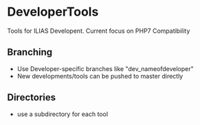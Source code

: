 # DeveloperTools
Tools for ILIAS Developent. Current focus on PHP7 Compatibility

## Branching
- Use Developer-specific branches like "dev_nameofdeveloper"
- New developments/tools can be pushed to master directly

## Directories
- use a subdirectory for each tool
